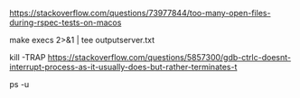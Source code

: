 https://stackoverflow.com/questions/73977844/too-many-open-files-during-rspec-tests-on-macos

make execs 2>&1 | tee outputserver.txt

kill -TRAP <pid>
https://stackoverflow.com/questions/5857300/gdb-ctrlc-doesnt-interrupt-process-as-it-usually-does-but-rather-terminates-t

ps -u

